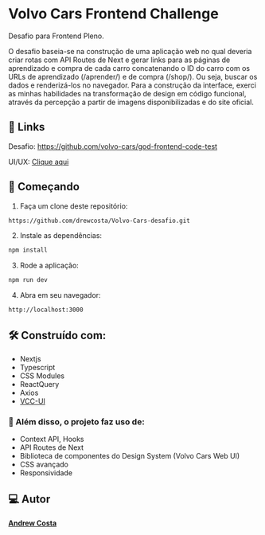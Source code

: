 # Volvo Cars Frontend Challenge
Desafio para Frontend Pleno. 

O desafio baseia-se na construção de uma aplicação web no qual deveria criar rotas com API Routes de Next e gerar links para as páginas de aprendizado e compra de cada carro concatenando o ID do carro com os URLs de aprendizado (/aprender/) e de compra (/shop/). Ou seja, buscar os dados e renderizá-los no navegador.
Para a construção da interface, exerci as minhas habilidades na transformação de design em código funcional, através da percepção a partir de imagens disponibilizadas e do site oficial.

## 🔗 Links
Desafio: https://github.com/volvo-cars/god-frontend-code-test

UI/UX: [Clique aqui](https://github.com/drewcosta/Volvo-Cars-desafio/blob/b5b7fb5707c8c21e584063118f041767e64a9d03/DESAFIO.md)

## 🚀 Começando

1. Faça um clone deste repositório:
```bash
https://github.com/drewcosta/Volvo-Cars-desafio.git
```
2. Instale as dependências:
```bash
npm install
```
3. Rode a aplicação:
```bash
npm run dev
```
4. Abra em seu navegador:
```bash
http://localhost:3000
```

## 🛠️ Construído com:
- Nextjs
- Typescript
- CSS Modules
- ReactQuery
- Axios
- [VCC-UI](https://vcc-ui.vercel.app/)

### 🔧 Além disso, o projeto faz uso de:
- Context API, Hooks
- API Routes de Next
- Biblioteca de componentes do Design System (Volvo Cars Web UI)
- CSS avançado
- Responsividade


## 💻 Autor
#### [Andrew Costa](https://www.linkedin.com/in/andrew-costa-8849aa24a/)
